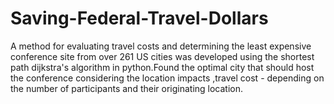 # Saving-Federal-Travel-Dollars
A method for evaluating travel costs and determining the least expensive conference site from over 261 US cities was developed using the shortest path dijkstra's algorithm in python.Found the optimal city that should host the conference considering the location impacts ,travel cost - depending on the number of participants and their originating location. 
